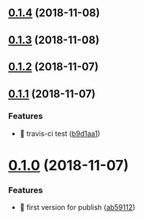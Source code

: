 <a name="0.1.4"></a>
## [0.1.4](https://github.com/keep-yukap/ky-cli-ie8/compare/v0.1.3...v0.1.4) (2018-11-08)



<a name="0.1.3"></a>
## [0.1.3](https://github.com/keep-yukap/ky-cli-ie8/compare/v0.1.2...v0.1.3) (2018-11-08)



<a name="0.1.2"></a>
## [0.1.2](https://github.com/keep-yukap/ky-cli-ie8/compare/v0.1.1...v0.1.2) (2018-11-07)



<a name="0.1.1"></a>
## [0.1.1](https://github.com/keep-yukap/ky-cli-ie8/compare/v0.1.0...v0.1.1) (2018-11-07)


### Features

* 🎸 travis-ci test ([b9d1aa1](https://github.com/keep-yukap/ky-cli-ie8/commit/b9d1aa1))



<a name="0.1.0"></a>
# [0.1.0](https://github.com/keep-yukap/ky-cli-ie8/compare/ab59112...v0.1.0) (2018-11-07)


### Features

* 🎸 first version for publish ([ab59112](https://github.com/keep-yukap/ky-cli-ie8/commit/ab59112))



